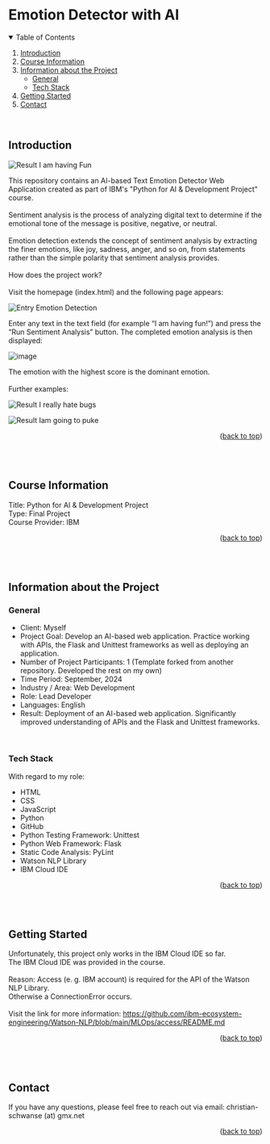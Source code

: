 <!-- Improved compatibility of back to top link: See: https://github.com/othneildrew/Best-README-Template/pull/73 -->
<a id="readme-top"></a>

# Emotion Detector with AI
<!-- TABLE OF CONTENTS -->
<details open>
  <summary>Table of Contents</summary>
  <ol>
    <li><a href="#introduction">Introduction</a></li>
    <li><a href="#course-information">Course Information
    <li>
      <a href="#information-about-the-project">Information about the Project</a>
      <ul>
        <li><a href="#general">General</a></li>
        <li><a href="#tech-stack">Tech Stack</a></li>
      </ul>
    </li>
    <li><a href="#getting-started">Getting Started</a></li>
    <li><a href="#contact">Contact</a></li>
  </ol>
</details>
<br>


## Introduction

![Result I am having Fun](https://github.com/user-attachments/assets/f456f7a7-e396-4186-9ac3-4519f20eb047)

This repository contains an AI-based Text Emotion Detector Web Application created as part of IBM's "Python for AI & Development Project" course.<br>
<br>
Sentiment analysis is the process of analyzing digital text to determine if the emotional tone of the message is positive, negative, or neutral.<br>
<br>
Emotion detection extends the concept of sentiment analysis by extracting the finer emotions, like joy, sadness, anger, and so on, from statements rather than the simple polarity that sentiment analysis provides.<br>
<br>
How does the project work?<br>
<br>
Visit the homepage (index.html) and the following page appears:

![Entry Emotion Detection](https://github.com/user-attachments/assets/b71e30ea-f46b-459b-aca3-122de13c472a)

Enter any text in the text field (for example “I am having fun!”) and press the “Run Sentiment Analysis” button. The completed emotion analysis is then displayed:

![image](https://github.com/user-attachments/assets/e5cc02b6-1ec4-443a-af82-f9e3f8f4e953)

The emotion with the highest score is the dominant emotion.
<br>
<br>
Further examples:

![Result I really hate bugs](https://github.com/user-attachments/assets/398c583f-2157-4948-9681-85985a24e413)

![Result Iam going to puke](https://github.com/user-attachments/assets/1013a248-ca68-4d0b-b68a-f8cf3d14d63a)

<p align="right">(<a href="#readme-top">back to top</a>)</p>
<br>
<br>


## Course Information
Title: Python for AI & Development Project<br>
Type: Final Project<br>
Course Provider: IBM<br>
<p align="right">(<a href="#readme-top">back to top</a>)</p>
<br>
<br>


## Information about the Project
### General
- Client: Myself
- Project Goal: Develop an AI-based web application. Practice working with APIs, the Flask and Unittest frameworks as well as deploying an application.
- Number of Project Participants: 1 (Template forked from another repository. Developed the rest on my own)
- Time Period: September, 2024
- Industry / Area: Web Development
- Role: Lead Developer
- Languages: English
- Result: Deployment of an AI-based web application. Significantly improved understanding of APIs and the Flask and Unittest frameworks.
<br>


### Tech Stack
With regard to my role:
- HTML
- CSS
- JavaScript
- Python
- GitHub
- Python Testing Framework: Unittest
- Python Web Framework: Flask
- Static Code Analysis: PyLint
- Watson NLP Library
- IBM Cloud IDE
<p align="right">(<a href="#readme-top">back to top</a>)</p>
<br>
<br>


## Getting Started
Unfortunately, this project only works in the IBM Cloud IDE so far.<br>
The IBM Cloud IDE was provided in the course.<br>
<br>
Reason: Access (e. g. IBM account) is required for the API of the Watson NLP Library.<br>
Otherwise a ConnectionError occurs.<br>
<br>
Visit the link for more information: https://github.com/ibm-ecosystem-engineering/Watson-NLP/blob/main/MLOps/access/README.md<br>
<p align="right">(<a href="#readme-top">back to top</a>)</p>
<br>
<br>


## Contact
If you have any questions, please feel free to reach out via email: christian-schwanse (at) gmx.net
<p align="right">(<a href="#readme-top">back to top</a>)</p>
